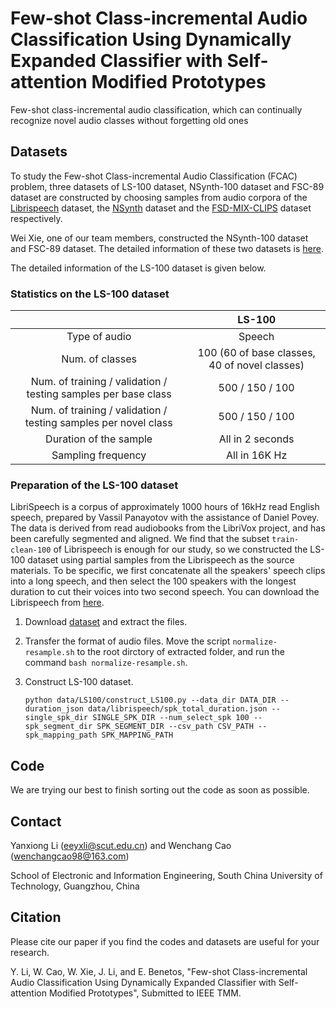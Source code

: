 # Few-shot Class-incremental Audio Classification Using Dynamically Expanded Classifier with Self-attention Modified Prototypes

Few-shot class-incremental audio  classification, which can continually recognize novel audio classes without forgetting old ones

## Datasets

To study the Few-shot Class-incremental Audio Classification (FCAC) problem, three datasets of LS-100 dataset, NSynth-100 dataset and FSC-89 dataset are constructed by 
choosing samples from audio corpora of the [Librispeech](https://www.openslr.org/12/) dataset, the [NSynth](https://magenta.tensorflow.org/datasets/nsynth) dataset and the [FSD-MIX-CLIPS](https://zenodo.org/record/5574135#.YWyINEbMIWo) dataset respectively.

Wei Xie, one of our team members, constructed the NSynth-100 dataset and FSC-89 dataset. The detailed information of these two datasets is [here](https://github.com/chester-w-xie/FCAC_datasets).

The detailed information of the LS-100 dataset is given below.

### Statistics on the LS-100 dataset

|                                                                 | LS-100                                        |
|:---------------------------------------------------------------:|:---------------------------------------------:|
| Type of audio                                                   | Speech                                        |
| Num. of classes                                                 | 100 (60 of base classes, 40 of novel classes) |
| Num. of training / validation / testing samples per base class  | 500 / 150 / 100                               |
| Num. of training / validation / testing samples per novel class | 500 / 150 / 100                               |
| Duration of the sample                                          | All in 2 seconds                              |
| Sampling frequency                                              | All in 16K Hz                                 |

### Preparation of the LS-100 dataset

LibriSpeech is a corpus of approximately 1000 hours of 16kHz read English speech, prepared by Vassil Panayotov with the assistance of Daniel Povey. The data is derived from read audiobooks from the LibriVox project, and has been carefully segmented and aligned. We find that the subset ``train-clean-100`` of   Librispeech is enough for our study, so we constructed the LS-100 dataset using partial samples from the Librispeech as the source materials. To be specific, we first concatenate all the speakers' speech clips into a long speech, and then select the 100 speakers with the longest duration to cut their voices into two second speech. You can download the Librispeech from [here](https://www.openslr.org/12/).

1. Download [dataset](https://www.openslr.org/resources/12/train-clean-100.tar.gz) and extract the files.

2. Transfer the format of audio files. Move the script ``normalize-resample.sh`` to the root dirctory of extracted folder, and run the command ``bash normalize-resample.sh``.

3. Construct LS-100 dataset.
   
   ```
   python data/LS100/construct_LS100.py --data_dir DATA_DIR --duration_json data/librispeech/spk_total_duration.json --single_spk_dir SINGLE_SPK_DIR --num_select_spk 100 --spk_segment_dir SPK_SEGMENT_DIR --csv_path CSV_PATH --spk_mapping_path SPK_MAPPING_PATH
   ```

## 

## Code

We are trying our best to finish sorting out the code as soon as possible.

## Contact

Yanxiong Li (eeyxli@scut.edu.cn) and Wenchang Cao (wenchangcao98@163.com)


School of Electronic and Information Engineering, South China University of Technology, Guangzhou, China

## Citation

Please cite our paper if you find the codes and datasets are useful for your research.


Y. Li, W. Cao, W. Xie, J. Li, and E. Benetos, "Few-shot Class-incremental Audio Classification Using Dynamically Expanded Classifier with Self-attention Modified Prototypes", Submitted to IEEE TMM.

## 
